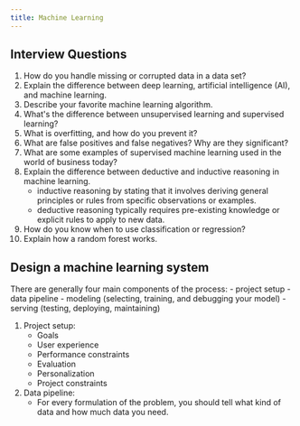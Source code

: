 ```yaml
---
title: Machine Learning
---
```


## Interview Questions

1. How do you handle missing or corrupted data in a data set?
2. Explain the difference between deep learning, artificial intelligence (AI), and machine learning.
3. Describe your favorite machine learning algorithm.
4. What's the difference between unsupervised learning and supervised learning?
5. What is overfitting, and how do you prevent it?
6. What are false positives and false negatives? Why are they significant?
7. What are some examples of supervised machine learning used in the world of business today?
8. Explain the difference between deductive and inductive reasoning in machine learning.
    - inductive reasoning by stating that it involves deriving general principles or rules from specific observations or examples.
    - deductive reasoning typically requires pre-existing knowledge or explicit rules to apply to new data.
9. How do you know when to use classification or regression?
10. Explain how a random forest works.

## Design a machine learning system

There are generally four main components of the process:
    - project setup
    - data pipeline
    - modeling (selecting, training, and debugging your model)
    - serving (testing, deploying, maintaining)

1. Project setup:
    - Goals
    - User experience
    - Performance constraints
    - Evaluation
    - Personalization
    - Project constraints
2. Data pipeline:
    - For every formulation of the problem, you should tell what kind of data and how much data you need.
